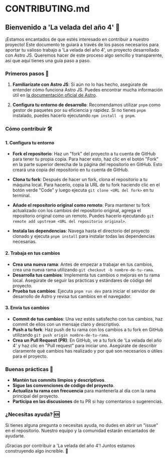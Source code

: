 # CONTRIBUTING.md

## Bienvenido a 'La velada del año 4' 🌌

¡Estamos encantados de que estés interesado en contribuir a nuestro proyecto! Este documento te guiará a través de los pasos necesarios para aportar tu valioso trabajo a 'La velada del año 4', un proyecto desarrollado con Astro JS. Queremos hacer de este proceso algo sencillo y transparente, así que aquí tienes una guía paso a paso.

### Primeros pasos 🚀

1. **Familiarízate con Astro JS**: Si aún no lo has hecho, asegúrate de entender cómo funciona Astro JS. Puedes encontrar mucha información útil en [la documentación oficial de Astro](https://docs.astro.build).

2. **Configura tu entorno de desarrollo**: Recomendamos utilizar `pnpm` como gestor de paquetes por su eficiencia y rapidez. Si no tienes `pnpm` instalado, puedes hacerlo ejecutando `npm install -g pnpm`.

### Cómo contribuir 🛠

#### 1. Configura tu entorno

- **Fork el repositorio**: Haz un "fork" del proyecto a tu cuenta de GitHub para tener tu propia copia. Para hacer esto, haz clic en el botón "Fork" en la parte superior derecha de la página del repositorio en GitHub. Esto creará una copia del repositorio en tu cuenta de GitHub.

- **Clona tu fork**: Después de hacer un fork, clona el repositorio a tu máquina local. Para hacerlo, copia la URL de tu fork haciendo clic en el botón verde "Code" y luego ejecuta `git clone <URL del fork>` en tu terminal.

- **Añade el repositorio original como remoto**: Para mantener tu fork actualizado con los cambios del repositorio original, agrega el repositorio original como un remoto. Puedes hacerlo ejecutando `git remote add upstream <URL del repositorio original>`.

- **Instala las dependencias**: Navega hasta el directorio del proyecto clonado y ejecuta `pnpm install` para instalar todas las dependencias necesarias.

#### 2. Trabaja en tus cambios

- **Crea una nueva rama**: Antes de empezar a trabajar en tus cambios, crea una nueva rama utilizando `git checkout -b nombre-de-tu-rama`.
- **Desarrolla tus cambios**: Implementa tus cambios o mejoras en tu rama local. Asegúrate de seguir las prácticas y estándares de código del proyecto.
- **Prueba tus cambios**: Ejecuta `pnpm run dev` para iniciar el servidor de desarrollo de Astro y revisa tus cambios en el navegador.

#### 3. Envía tus cambios

- **Commit de tus cambios**: Una vez estés satisfecho con tus cambios, haz commit de ellos con un mensaje claro y descriptivo.
- **Push a tu fork**: Haz push de tu rama con los cambios a tu fork en GitHub utilizando `git push origin nombre-de-tu-rama`.
- **Crea un Pull Request (PR)**: En GitHub, ve a tu fork de 'La velada del año 4' y haz clic en "Pull request" para iniciar uno. Asegúrate de describir claramente qué cambios has realizado y por qué son necesarios o útiles para el proyecto.

### Buenas prácticas 🌟

- **Mantén tus commits limpios y descriptivos**.
- **Sigue las convenciones de código del proyecto**.
- **Actualiza tu rama con frecuencia** para mantenerla al día con la rama principal del proyecto.
- **Participa en las discusiones** de tu PR si hay comentarios o sugerencias.

### ¿Necesitas ayuda? 🆘

Si tienes alguna pregunta o necesitas ayuda, no dudes en abrir un "issue" en el repositorio. Nuestro equipo y la comunidad estarán encantados de ayudarte.

¡Gracias por contribuir a 'La velada del año 4'! Juntos estamos construyendo algo increíble. 🚀

